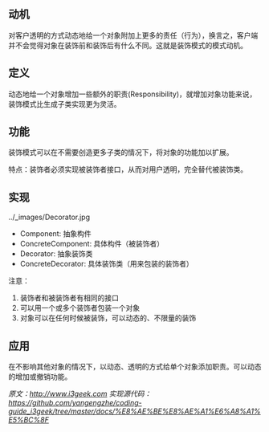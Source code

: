 ## 动机

对客户透明的方式动态地给一个对象附加上更多的责任（行为），换言之，客户端并不会觉得对象在装饰前和装饰后有什么不同。这就是装饰模式的模式动机。

## 定义

动态地给一个对象增加一些额外的职责(Responsibility)，就增加对象功能来说，装饰模式比生成子类实现更为灵活。

## 功能

装饰模式可以在不需要创造更多子类的情况下，将对象的功能加以扩展。

特点：装饰者必须实现被装饰者接口，从而对用户透明，完全替代被装饰类。

## 实现

../_images/Decorator.jpg
- Component: 抽象构件
- ConcreteComponent: 具体构件（被装饰者）
- Decorator: 抽象装饰类
- ConcreteDecorator: 具体装饰类（用来包装的装饰者）

注意：
1. 装饰者和被装饰者有相同的接口
2. 可以用一个或多个装饰者包装一个对象
3. 对象可以在任何时候被装饰，可以动态的、不限量的装饰

## 应用

在不影响其他对象的情况下，以动态、透明的方式给单个对象添加职责。可以动态的增加或撤销功能。

*原文：http://www.i3geek.com*
*实现源代码：https://github.com/yangengzhe/coding-guide_i3geek/tree/master/docs/%E8%AE%BE%E8%AE%A1%E6%A8%A1%E5%BC%8F*